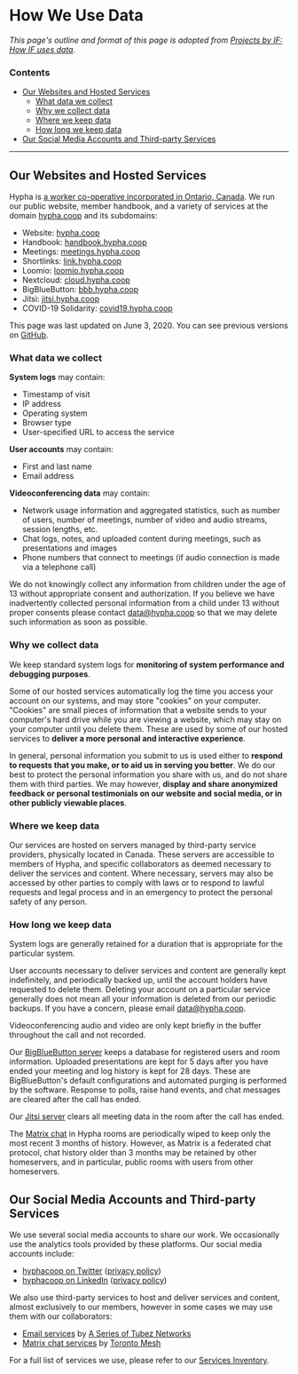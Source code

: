 # How We Use Data

_This page's outline and format of this page is adopted from [Projects by IF: How IF uses data](https://www.projectsbyif.com/how-if-uses-data/)._

### Contents
- [Our Websites and Hosted Services](#our-websites-and-hosted-services)
    - [What data we collect](#what-data-we-collect)
    - [Why we collect data](#why-we-collect-data)
    - [Where we keep data](#where-we-keep-data)
    - [How long we keep data](#how-long-we-keep-data)
- [Our Social Media Accounts and Third-party Services](#our-social-media-accounts-and-third-party-services)


---
## Our Websites and Hosted Services

Hypha is [a worker co-operative incorporated in Ontario, Canada](https://handbook.hypha.coop/co-operative.html). We run our public website, member handbook, and a variety of services at the domain [hypha.coop](https://hypha.coop) and its subdomains:

- Website: [hypha.coop](https://hypha.coop)
- Handbook: [handbook.hypha.coop](https://handbook.hypha.coop)
- Meetings: [meetings.hypha.coop](https://meetings.hypha.coop)
- Shortlinks: [link.hypha.coop](https://link.hypha.coop)
- Loomio: [loomio.hypha.coop](https://loomio.hypha.coop)
- Nextcloud: [cloud.hypha.coop](https://cloud.hypha.coop)
- BigBlueButton: [bbb.hypha.coop](https://bbb.hypha.coop)
- Jitsi: [jitsi.hypha.coop](https://jitsi.hypha.coop)
- COVID-19 Solidarity: [covid19.hypha.coop](https://covid19.hypha.coop)

This page was last updated on June 3, 2020. You can see previous versions on [GitHub](https://github.com/hyphacoop/handbook/).


### What data we collect

**System logs** may contain:

- Timestamp of visit
- IP address
- Operating system
- Browser type
- User-specified URL to access the service

**User accounts** may contain:

- First and last name
- Email address

**Videoconferencing data** may contain:

- Network usage information and aggregated statistics, such as number of users, number of meetings, number of video and audio streams, session lengths, etc.
- Chat logs, notes, and uploaded content during meetings, such as presentations and images
- Phone numbers that connect to meetings (if audio connection is made via a telephone call)

We do not knowingly collect any information from children under the age of 13 without appropriate consent and authorization.
If you believe we have inadvertently collected personal information from a child under 13 without proper consents please contact <a href="mailto:%64%61%74%61%40%68%79%70%68%61%2E%63%6F%6F%70">data@hypha.coop</a> so that we may delete such information as soon as possible.

### Why we collect data

We keep standard system logs for **monitoring of system performance and debugging purposes**.

Some of our hosted services automatically log the time you access your account on our systems, and may store "cookies" on your computer.
"Cookies" are small pieces of information that a website sends to your computer's hard drive while you are viewing a website, which may stay on your computer until you delete them.
These are used by some of our hosted services to **deliver a more personal and interactive experience**.

In general, personal information you submit to us is used either to **respond to requests that you make, or to aid us in serving you better**.
We do our best to protect the personal information you share with us, and do not share them with third parties.
We may however, **display and share anonymized feedback or personal testimonials on our website and social media, or in other publicly viewable places**.

### Where we keep data

Our services are hosted on servers managed by third-party service providers, physically located in Canada.
These servers are accessible to members of Hypha, and specific collaborators as deemed necessary to deliver the services and content.
Where necessary, servers may also be accessed by other parties to comply with laws or to respond to lawful requests and legal process and in an emergency to protect the personal safety of any person.

### How long we keep data

System logs are generally retained for a duration that is appropriate for the particular system.

User accounts necessary to deliver services and content are generally kept indefinitely, and periodically backed up, until the account holders have requested to delete them.
Deleting your account on a particular service generally does not mean all your information is deleted from our periodic backups.
If you have a concern, please email <a href="mailto:%64%61%74%61%40%68%79%70%68%61%2E%63%6F%6F%70">data@hypha.coop</a>.

Videoconferencing audio and video are only kept briefly in the buffer throughout the call and not recorded.

Our [BigBlueButton server](https://bbb.hypha.coop) keeps a database for registered users and room information.
Uploaded presentations are kept for 5 days after you have ended your meeting and log history is kept for 28 days.
These are BigBlueButton's default configurations and automated purging is performed by the software.
Response to polls, raise hand events, and chat messages are cleared after the call has ended.

Our [Jitsi server](https://jitsi.hypha.coop) clears all meeting data in the room after the call has ended.

The [Matrix chat](https://chat.tomesh.net/#/group/+hyphacoop:tomesh.net) in Hypha rooms are periodically wiped to keep only the most recent 3 months of history.
However, as Matrix is a federated chat protocol, chat history older than 3 months may be retained by other homeservers, and in particular, public rooms with users from other homeservers.

## Our Social Media Accounts and Third-party Services

We use several social media accounts to share our work. We occasionally use the analytics tools provided by these platforms.
Our social media accounts include:

- [hyphacoop on Twitter](https://link.hypha.coop/twitter) ([privacy policy](https://twitter.com/en/privacy))
  <li><a href="https://link.hypha.coop/linkedin" data-proofer-ignore="true" target="_blank">hyphacoop on LinkedIn</a> (<a href="https://www.linkedin.com/legal/privacy-policy" data-proofer-ignore="true" target="_blank">privacy policy</a>)</li>

We also use third-party services to host and deliver services and content, almost exclusively to our members, however in some cases we may use them with our collaborators:

- [Email services](https://mailninja.aseriesoftubez.com) by [A Series of Tubez Networks](https://www.aseriesoftubez.com)
- [Matrix chat services](https://chat.tomesh.net) by [Toronto Mesh](https://tomesh.net)

For a full list of services we use, please refer to our [Services Inventory](https://link.hypha.coop/inventory).
